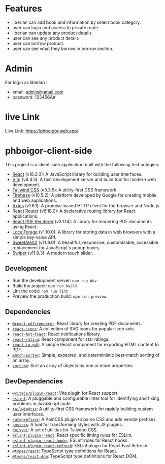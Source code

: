 # Features
 - liberian can add book and information by select book category.
 - user can login and access to private route
 - liberian can update any product details
 - user can see any product details
 - user can borrow product.
 - user can see what they borrow in borrow section.

# Admin 
 For login as liberian :

 - email: admin@gmail.com
 - password: 123456A#

 # live Link 

 Live Link: https://phboigor.web.app/   

# phboigor-client-side

This project is a client-side application built with the following technologies:

- [React](https://reactjs.org/) (v18.2.0): A JavaScript library for building user interfaces.
- [Vite](https://vitejs.dev/) (v4.4.5): A fast development server and build tool for modern web development.
- [Tailwind CSS](https://tailwindcss.com/) (v3.3.5): A utility-first CSS framework.
- [Firebase](https://firebase.google.com/) (v10.5.2): A platform developed by Google for creating mobile and web applications.
- [Axios](https://axios-http.com/) (v1.6.1): A promise-based HTTP client for the browser and Node.js.
- [React Router](https://reactrouter.com/) (v6.18.0): A declarative routing library for React applications.
- [React PDF Renderer](https://react-pdf-viewer.dev/) (v3.1.14): A library for rendering PDF documents using React.
- [LocalForage](https://localforage.github.io/localForage/) (v1.10.0): A library for storing data in web browsers with a simple key-value API.
- [SweetAlert2](https://sweetalert2.github.io/) (v11.9.0): A beautiful, responsive, customizable, accessible replacement for JavaScript's popup boxes.
- [Swiper](https://swiperjs.com/) (v11.0.3): A modern touch slider.

## Development

- Run the development server: `npm run dev`
- Build the project: `npm run build`
- Lint the code: `npm run lint`
- Preview the production build: `npm run preview`

## Dependencies

- [`@react-pdf/renderer`](https://react-pdf-viewer.dev/): React library for creating PDF documents.
- [`react-icons`](https://react-icons.github.io/react-icons/): A collection of SVG icons for popular icon sets.
- [`react-hot-toast`](https://react-hot-toast.com/): React notifications library.
- [`react-rating`](https://www.npmjs.com/package/react-rating): React component for star ratings.
- [`react-to-pdf`](https://www.npmjs.com/package/react-to-pdf): A simple React component for exporting HTML content to PDF.
- [`match-sorter`](https://www.npmjs.com/package/match-sorter): Simple, expected, and deterministic best-match sorting of an array.
- [`sort-by`](https://www.npmjs.com/package/sort-by): Sort an array of objects by one or more properties.

## DevDependencies

- [`@vitejs/plugin-react`](https://vite-plugin-react.netlify.app/): Vite plugin for React support.
- [`eslint`](https://eslint.org/): A pluggable and configurable linter tool for identifying and fixing problems in JavaScript code.
- [`tailwindcss`](https://tailwindcss.com/): A utility-first CSS framework for rapidly building custom user interfaces.
- [`autoprefixer`](https://autoprefixer.github.io/): A PostCSS plugin to parse CSS and add vendor prefixes.
- [`postcss`](https://postcss.org/): A tool for transforming styles with JS plugins.
- [`daisyui`](https://daisyui.com/): A set of utilities for Tailwind CSS.
- [`eslint-plugin-react`](https://github.com/yannickcr/eslint-plugin-react): React specific linting rules for ESLint.
- [`eslint-plugin-react-hooks`](https://www.npmjs.com/package/eslint-plugin-react-hooks): ESLint rules for React hooks.
- [`eslint-plugin-react-refresh`](https://www.npmjs.com/package/eslint-plugin-react-refresh): ESLint plugin for React Fast Refresh.
- [`@types/react`](https://www.typescriptlang.org/): TypeScript type definitions for React.
- [`@types/react-dom`](https://www.typescriptlang.org/): TypeScript type definitions for React DOM.




